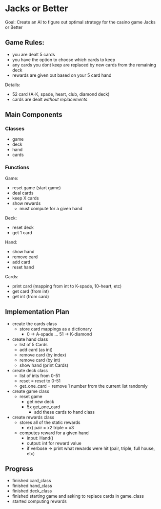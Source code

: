 # Jacks or Better

Goal: Create an AI to figure out optimal strategy for the casino game Jacks or Better


## Game Rules:
- you are dealt 5 cards
- you have the option to choose which cards to keep
- any cards you dont keep are replaced by new cards from the remaining deck
- rewards are given out based on your 5 card hand

Details:
- 52 card (A-K, spade, heart, club, diamond deck)
- cards are dealt *without replacements*



## Main Components
### Classes
- game
- deck
- hand
- cards

### Functions
Game:
- reset game (start game)
- deal cards
- keep X cards
- show rewards
    - must compute for a given hand

Deck:
- reset deck
- get 1 card

Hand:
- show hand
- remove card
- add card
- reset hand

Cards:
- print card (mapping from int to K-spade, 10-heart, etc)
- get card (from int)
- get int (from card)


## Implementation Plan
- create the cards class
    - store card mappings as a dictionary
        - 0 -> A-spade ... 51 -> K-diamond
- create hand class
    - list of 5 Cards
    - add card (as int)
    - remove card (by index)
    - remove card (by int)
    - show hand (print Cards)
- create deck class
    - list of ints from 0-51
    - reset = reset to 0-51
    - get_one_card = remove 1 number from the current list randomly
- create game class
    - reset game
        - get new deck
        - 5x get_one_card
            - add these cards to hand class
- create rewards class
    - stores all of the static rewards
        - ex) pair = x2
              triple = x3
    - computes reward for a given hand
        - input: Hand()
        - output: int for reward value
        - if verbose -> print what rewards were hit (pair, triple, full house, etc)

## Progress
- finished card_class
- finished hand_class
- finished deck_class
- finished starting game and asking to replace cards in game_class
- started computing rewards
